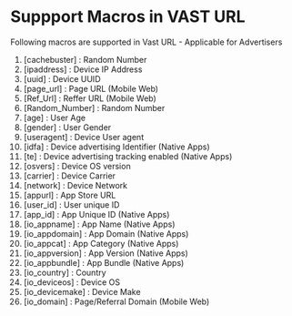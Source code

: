 Suppport Macros in VAST URL
==================

Following macros are supported in Vast URL - Applicable for Advertisers

1. [cachebuster] : Random Number
2. [ipaddress] : Device IP Address
3. [uuid]  : Device UUID
4. [page_url]  : Page URL (Mobile Web)
5. [Ref_Url]  : Reffer URL (Mobile Web)
6. [Random_Number] : Random Number
7. [age] : User Age
7. [gender]  : User Gender
8. [useragent] : Device User agent
9. [idfa]  : Device advertising Identifier (Native Apps)
10. [te] : Device advertising tracking enabled (Native Apps)
11. [osvers] : Device OS version
12. [carrier] : Device Carrier
13. [network] : Device Network
13. [appurl] : App Store URL
14. [user_id] : User unique ID
15. [app_id]  : App Unique ID (Native Apps)
16. [io_appname] : App Name (Native Apps)
17. [io_appdomain] : App Domain (Native Apps)
18. [io_appcat] : App Category (Native Apps)
19. [io_appversion] : App Version (Native Apps)
20. [io_appbundle] : App Bundle (Native Apps)
21. [io_country] : Country 
22. [io_deviceos] : Device OS
23. [io_devicemake] : Device Make
24. [io_domain] : Page/Referral Domain (Mobile Web)
